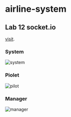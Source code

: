 # airline-system 

## Lab 12 socket.io
[visit](https://github.com/LTUC/amman-javascript-401d17/blob/main/class-12/lab12.md).

### System
![system](./assets/)

### Piolet

![pilot](./assets/)

### Manager

![manager](./assets/)